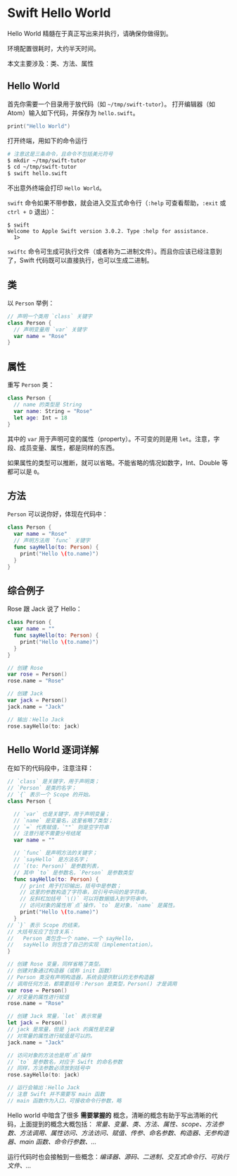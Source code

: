 # Swift Hello World
Hello World 精髓在于真正写出来并执行，请确保你做得到。

环境配置很耗时，大约半天时间。

本文主要涉及：类、方法、属性

## Hello World
首先你需要一个目录用于放代码（如 `~/tmp/swift-tutor`）。
打开编辑器（如 Atom）输入如下代码，并保存为 `hello.swift`。
```swift
print("Hello World")
```

打开终端，用如下的命令运行
```sh
# 注意这是三条命令，且命令不包括美元符号
$ mkdir ~/tmp/swift-tutor
$ cd ~/tmp/swift-tutor
$ swift hello.swift
```

不出意外终端会打印 `Hello World`。

`swift` 命令如果不带参数，就会进入交互式命令行（`:help` 可查看帮助，`:exit` 或 `ctrl + D` 退出）：
```
$ swift
Welcome to Apple Swift version 3.0.2. Type :help for assistance.
  1>
```

`swiftc` 命令可生成可执行文件（或者称为二进制文件）。而且你应该已经注意到了，Swift 代码既可以直接执行，也可以生成二进制。

## 类
以 `Person` 举例：
```swift
// 声明一个类用 `class` 关键字
class Person {
  // 声明变量用 `var` 关键字
  var name = "Rose"
}
```

## 属性
重写 `Person` 类：
```swift
class Person {
  // name 的类型是 String
  var name: String = "Rose"
  let age: Int = 18
}
```

其中的 `var` 用于声明可变的属性（property）。不可变的则是用 `let`。注意，字段、成员变量、属性，都是同样的东西。

如果属性的类型可以推断，就可以省略。不能省略的情况如数字，Int、Double 等都可以是 `0`。

## 方法
`Person` 可以说你好，体现在代码中：
```swift
class Person {
  var name = "Rose"
  // 声明方法用 `func` 关键字
  func sayHello(to: Person) {
    print("Hello \(to.name)")
  }
}
```

## 综合例子
Rose 跟 Jack 说了 Hello：
```swift
class Person {
  var name = ""
  func sayHello(to: Person) {
    print("Hello \(to.name)")
  }
}

// 创建 Rose
var rose = Person()
rose.name = "Rose"

// 创建 Jack
var jack = Person()
jack.name = "Jack"

// 输出：Hello Jack
rose.sayHello(to: jack)
```

## Hello World 逐词详解
在如下的代码段中，注意注释：
```swift
// `class` 是关键字，用于声明类；
// `Person` 是类的名字；
// `{` 表示一个 Scope 的开始。
class Person {

  // `var` 也是关键字，用于声明变量；
  // `name` 是变量名，这里省略了类型；
  // `=` 代表赋值，`""` 则是空字符串
  // 注意行尾不需要分号结尾
  var name = ""

  // `func` 是声明方法的关键字；
  // `sayHello` 是方法名字；
  // `(to: Person)` 是参数列表，
  // 其中 `to` 是参数名，`Person` 是参数类型
  func sayHello(to: Person) {
    // print 用于打印输出，括号中是参数；
    // 这里的参数构造了字符串，双引号中间的是字符串，
    // 反斜杠加括号 `\()` 可以将数据插入到字符串中。
    // 访问对象的属性用`点`操作，`to` 是对象，`name` 是属性。
    print("Hello \(to.name)")
  }
// `}` 表示 Scope 的结束。
// 大括号反应了包含关系：
//   Person 类包含一个 name、一个 sayHello，
//   sayHello 则包含了自己的实现（implementation）。
}

// 创建 Rose 变量，同样省略了类型。
// 创建对象通过构造器（或称 init 函数）
// Person 类没有声明构造器，系统会提供默认的无参构造器
// 调用任何方法，都需要括号：Person 是类型，Person() 才是调用
var rose = Person()
// 对变量的属性进行赋值
rose.name = "Rose"

// 创建 Jack 常量，`let` 表示常量
let jack = Person()
// jack 是常量，但是 jack 的属性是变量
// 对常量的属性进行赋值是可以的。
jack.name = "Jack"

// 访问对象的方法也是用`点`操作
// `to` 是参数名，对应于 Swift 的命名参数
// 同样，方法参数必须放到括号中
rose.sayHello(to: jack)

// 运行会输出：Hello Jack
// 注意 Swift 并不需要写 main 函数
// main 函数作为入口，可接收命令行参数，略
```

Hello world 中暗含了很多 **需要掌握的** 概念，清晰的概念有助于写出清晰的代码，上面提到的概念大概包括：
*常量、变量、类、方法、属性、scope、方法参数、方法调用、属性访问、方法访问、赋值、传参、命名参数、构造器、无参构造器、main 函数、命令行参数、…*

运行代码时也会接触到一些概念：*编译器、源码、二进制、交互式命令行、可执行文件、…*
